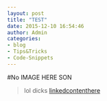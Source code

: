 ```yaml
---
layout: post
title: "TEST"
date: 2015-12-10 16:54:46
author: Admin
categories:
- blog
- Tips&Tricks
- Code-Snippets
---
```


#No IMAGE HERE SON
>lol dicks
[linkedcontenthere](https://twitter.com)
